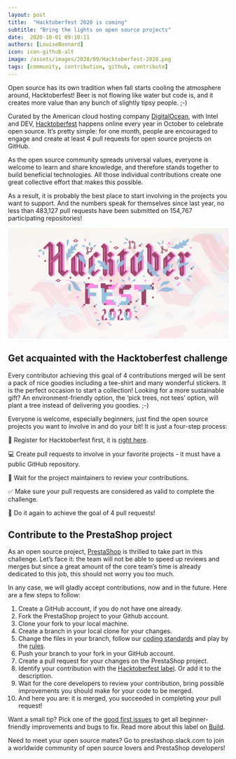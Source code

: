 ```yaml
---
layout: post
title:  "Hacktoberfest 2020 is coming"
subtitle: "Bring the lights on open source projects"
date:  2020-10-01 09:10:11
authors: [LouiseBonnard]
icon: icon-github-alt
image: /assets/images/2020/09/Hacktoberfest-2020.png
tags: [community, contribution, github, contribute]
---
```


Open source has its own tradition when fall starts cooling the atmosphere around, Hacktoberfest! Beer is not flowing like water but code is, and it creates more value than any bunch of slightly tipsy people. ;-)

Curated by the American cloud hosting company [DigitalOcean](https://www.digitalocean.com), with Intel and DEV, [Hacktoberfest](https://hacktoberfest.digitalocean.com) happens online every year in October to celebrate open source. It’s pretty simple: for one month, people are encouraged to engage and create at least 4 pull requests for open source projects on GitHub.

As the open source community spreads universal values, everyone is welcome to learn and share knowledge, and therefore stands together to build beneficial technologies. All those individual contributions create one great collective effort that makes this possible.

As a result, it is probably the best place to start involving in the projects you want to support. And the numbers speak for themselves since last year, no less than 483,127 pull requests have been submitted on 154,767 participating repositories!

![Hacktoberfest 2020](/assets/images/2020/09/Hacktoberfest-2020.png)


## Get acquainted with the Hacktoberfest challenge

Every contributor achieving this goal of 4 contributions merged will be sent a pack of nice goodies including a tee-shirt and many wonderful stickers. It is the perfect occasion to start a collection! Looking for a more sustainable gift? An environment-friendly option, the ‘pick trees, not tees’ option, will plant a tree instead of delivering you goodies. ;-)

Everyone is welcome, especially beginners, just find the open source projects you want to involve in and do your bit! It is just a four-step process:

:wave: Register for Hacktoberfest first, it is [right here](https://hacktoberfest.digitalocean.com/register).

:computer: Create pull requests to involve in your favorite projects - it must have a public GitHub repository.

:busts_in_silhouette: Wait for the project maintainers to review your contributions.

:white_check_mark: Make sure your pull requests are considered as valid to complete the challenge.

:repeat: Do it again to achieve the goal of 4 pull requests!


## Contribute to the PrestaShop project

As an open source project, [PrestaShop](https://github.com/PrestaShop) is thrilled to take part in this challenge. Let’s face it: the team will not be able to speed up reviews and merges but since a great amount of the core team’s time is already dedicated to this job, this should not worry you too much.

In any case, we will gladly accept contributions, now and in the future. Here are a few steps to follow:

1. Create a GitHub account, if you do not have one already.
2. Fork the PrestaShop project to your Github account.
3. Clone your fork to your local machine.
4. Create a branch in your local clone for your changes.
5. Change the files in your branch, follow our [coding standards](https://devdocs.prestashop.com/1.7/development/coding-standards) and play by the [rules](https://github.com/PrestaShop/PrestaShop/blob/develop/CODE_OF_CONDUCT.md).
6. Push your branch to your fork in your GitHub account.
7. Create a pull request for your changes on the PrestaShop project.
8. Identify your contribution with the [Hacktoberfest label](https://github.com/PrestaShop/PrestaShop/labels/Hacktoberfest). Or add it to the description.
9. Wait for the core developers to review your contribution, bring possible improvements you should make for your code to be merged.
10. And here you are: it is merged, you succeeded in completing your pull request!

Want a small tip? Pick one of the [good first issues](https://github.com/PrestaShop/PrestaShop/issues?q=is%3Aissue+is%3Aopen+label%3A%22good+first+issue%22) to get all beginner-friendly improvements and bugs to fix. Read more about this label on [Build](https://build.prestashop.com/news/a-definition-of-the-good-first-issue-label).

Need to meet your open source mates? Go to prestashop.slack.com to join a worldwide community of open source lovers and PrestaShop developers!
